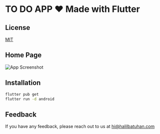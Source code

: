 # TO DO APP ❤️ Made with Flutter


## License

[MIT](https://choosealicense.com/licenses/mit/)


## Home Page

![App Screenshot](https://via.placeholder.com/468x300?text=App+Screenshot+Here)


## Installation


```bash
flutter pub get
flutter run -d android
```
    
## Feedback

If you have any feedback, please reach out to us at hi@halilbatuhan.com
